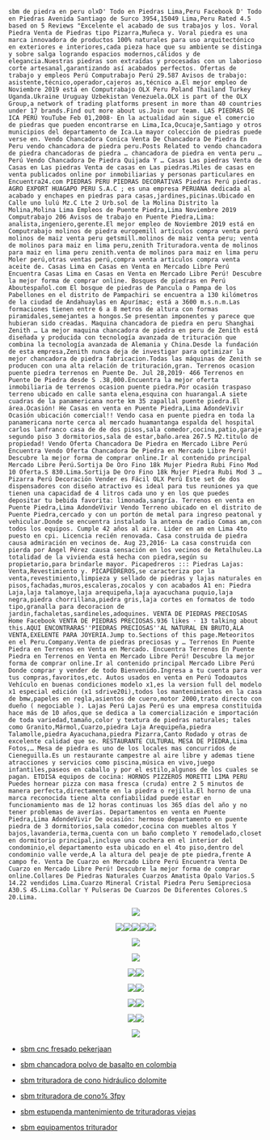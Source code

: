 
```
sbm de piedra en peru olxD' Todo en Piedras Lima,Peru Facebook D' Todo en Piedras Avenida Santiago de Surco 3954,15049 Lima,Peru Rated 4.5 based on 5 Reviews "Excelente el acabado de sus trabajos y los. Voral Piedra Venta de Piedras tipo Pizarra,Muñeca y. Voral piedra es una marca innovadora de productos 100% naturales para uso arquitectónico en exteriores e interiores,cada pieza hace que su ambiente se distinga y sobre salga logrando espacios modernos,cálidos y de elegancia.Nuestras piedras son extraídas y procesadas con un laborioso corte artesanal,garantizando así acabados perfectos. Ofertas de trabajo y empleos Perú Computrabajo Perú 29.587 Avisos de trabajo: asistente,técnico,operador,cajeros as,técnico a.El mejor empleo de Noviembre 2019 está en Computrabajo OLX Peru Poland Thailand Turkey Uganda.Ukraine Uruguay Uzbekistan Venezuela.OLX is part of the OLX Group,a network of trading platforms present in more than 40 countries under 17 brands.Find out more about us.Join our team. LAS PIEDRAS DE ICA PERÚ YouTube Feb 01,2008· En la actualidad aún sigue el comercio de piedras que pueden encontrarse en Lima,Ica,Ocucaje,Santiago y otros municipios del departamento de Ica.La mayor colección de piedras puede verse en. Vendo Chancadora Conica Venta De Chancadora De Piedra En Peru vendo chancadora de piedra peru.Posts Related to vendo chancadora de piedra chancadoras de piedra … chancadora de piedra en venta peru … Perú Vendo Chancadora De Piedra Quijada Y … Casas Las piedras Venta de Casas en Las piedras Venta de casas en Las piedras.Miles de casas en venta publicados online por inmobiliarias y personas particulares en Encuentra24.com PIEDRAS PERU PIEDRAS DECORATIVAS Piedras Perú piedras. AGRO EXPORT HUAGAPO PERU S.A.C ; es una empresa PERUANA dedicada al acabado y enchapes en piedras para casas,jardines,picinas.Ubicado en Calle uno lulú Mz.C Lte 2 Urb.sol de la Molina Distrito la Molina,Molina Lima Empleos de Puente Piedra,Lima Noviembre 2019 Computrabajo 206 Avisos de trabajo en Puente Piedra,Lima: analista,ingeniero,gerente.El mejor empleo de Noviembre 2019 está en Computrabajo molinos de piedra europemill articulos compra venta perú molinos de maiz venta peru getsmill.molinos de maiz venta peru; venta de molinos para maiz en lima peru,zenith Trituradora.venta de molinos para maiz en lima peru zenith.venta de molinos para maiz en lima peru Moler perú,otras ventas perú,compra venta articulos compra venta aceite de. Casas Lima en Casas en Venta en Mercado Libre Perú Encuentra Casas Lima en Casas en Venta en Mercado Libre Perú! Descubre la mejor forma de comprar online. Bosques de piedras en Perú Aboutespañol.com El bosque de piedras de Pancula o Pampa de los Pabellones en el distrito de Pampachiri se encuentra a 130 kilómetros de la ciudad de Andahuaylas en Apurímac; está a 3600 m.s.n.m.Las formaciones tienen entre 6 a 8 metros de altura con formas piramidales,semejantes a hongos.Se presentan imponentes y parece que hubieran sido creadas. Maquina chancadora de piedra en peru Shanghai Zenith … La mejor maquina chancadora de piedra en peru de Zenith está diseñada y producida con tecnología avanzada de trituración que combina la tecnología avanzada de Alemania y China.Desde la fundación de esta empresa,Zenith nunca deja de investigar para optimizar la mejor chancadora de piedra fabricacion.Todas las máquinas de Zenith se producen con una alta relación de trituración,gran. Terrenos ocasion puente piedra terrenos en Puente De. Jul 28,2019· 466 Terrenos en Puente De Piedra desde S .38,000.Encuentra la mejor oferta inmobiliaria de terrenos ocasion puente piedra.Por ocasión traspaso terreno ubicado en calle santa elena,esquina con huarangal.A siete cuadras de la panamericana norte km 35 zapallal puente piedra.El área.Ocasión! He Casas en venta en Puente Piedra,Lima AdondeVivir Ocasión ubicación comercial!! Vendo casa en puente piedra en toda la panamericana norte cerca al mercado huamantanga espalda del hospital carlos lanfranco casa de de dos pisos,sala comedor,cocina,patio,garaje segundo piso 3 dormitorios,sala de estar,baño.area 267.5 M2.titulo de propiedad! Vendo Oferta Chancadora De Piedra en Mercado Libre Perú Encuentra Vendo Oferta Chancadora De Piedra en Mercado Libre Perú! Descubre la mejor forma de comprar online.Ir al contenido principal Mercado Libre Perú.Sortija De Oro Fino 18k Mujer Piedra Rubi Fino Mod 10 Oferta.S 830.Lima.Sortija De Oro Fino 18k Mujer Piedra Rubi Mod 3 … Pizarra Perú Decoración Vender es Fácil OLX Perú Este set de dos dispensadores con diseño atractivo es ideal para tus reuniones ya que tienen una capacidad de 4 litros cada uno y en los que puedes depositar tu bebida favorita: limonada,sangría. Terrenos en venta en Puente Piedra,Lima AdondeVivir Vendo Terreno ubicado en el distrito de Puente Piedra,cercado y con un portón de metal para ingreso peatonal y vehicular.Donde se encuentra instalado la antena de radio Comas am,con todos los equipos. Cumple 42 años al aire. Lider en am en Lima 4to puesto en cpi. Licencia recién renovada. Casa construida de piedra causa admiración en vecinos de. Aug 23,2016· La casa construida con pierda por Ángel Pérez causa sensación en los vecinos de Retalhuleu.La totalidad de la vivienda está hecha con piedra,según su propietario,para brindarle mayor. Picapedreros ::: Piedras Lajas: Venta,Revestimiento y. PICAPEDREROS,se caracteriza por la venta,revestimiento,limpieza y sellado de piedras y lajas naturales en pisos,fachadas,muros,escaleras,zocalos y con acabados A1 en: Piedra Laja,laja talamoye,laja arequipeña,laja ayacuchana puquio,laja negra,piedra chorrillana,piedra gris,laja cortes en formatos de todo tipo,granalla para decoracion de jardin,fachaletas,sardineles,adoquines. VENTA DE PIEDRAS PRECIOSAS Home Facebook VENTA DE PIEDRAS PRECIOSAS.936 likes · 13 talking about this.AQUI ENCONTRARAS''PIEDRAS PRECIOSAS''AL NATURAL EN BRUTO,ALA VENTA,EXELENTE PARA JOYERIA.Jump to.Sections of this page.Meteoritos en el Peru.Company.Venta de piedras preciosas y … Terrenos En Puente Piedra en Terrenos en Venta en Mercado. Encuentra Terrenos En Puente Piedra en Terrenos en Venta en Mercado Libre Perú! Descubre la mejor forma de comprar online.Ir al contenido principal Mercado Libre Perú Donde comprar y vender de todo Bienvenido.Ingresa a tu cuenta para ver tus compras,favoritos,etc. Autos usados en venta en Perú Todoautos Vehículo en buenas condiciones modelo x1,es la version full del modelo x1 especial edición (x1 sdrive20i),todos los mantenimientos en la casa de bmw,papeles en regla,asientos de cuero,motor 2000,trato directo con dueño ( negociable ). Lajas Perú Lajas Perú es una empresa constituida hace más de 10 años,que se dedica a la comercialización e importación de toda variedad,tamaño,color y textura de piedras naturales; tales como Granito,Mármol,Cuarzo,piedra Laja Arequipeña,piedra Talamolle,piedra Ayacuchana,piedra Pizarra,Canto Rodado y otras de excelente calidad que se. RESTAURANTE CULTURAL MESA DE PIEDRA,Lima Fotos,… Mesa de piedra es uno de los locales mas concurridos de Cieneguilla.Es un restaurante campestre al aire libre y ademas tiene atracciones y servicios como piscina,música en vivo,juego infantiles,paseos en caballo y por el estilo,algunos de los cuales se pagan. ETDISA equipos de cocina: HORNOS PIZZEROS MORETTI LIMA PERU Puedes hornear pizza con masa fresca (cruda) entre 2 5 minutos de manera perfecta,directamente en la piedra o rejilla.El horno de una marca reconocida tiene alta confiabilidad puede estar en funcionamiento mas de 12 horas continuas los 365 días del año y no tener problemas de averías. Departamentos en venta en Puente Piedra,Lima AdondeVivir De ocasión: hermoso departamento en puente piedra de 3 dormitorios,sala comedor,cocina con muebles altos Y bajos,lavanderia,terma,cuenta con un baño completo Y remodelado,closet en dormitorio principal,incluye una cochera en el interior del condominio,el departamento esta ubicado en el 4to piso,dentro del condominio valle verde,A la altura del peaje de pte piedra,frente A campo fe. Venta De Cuarzo en Mercado Libre Perú Encuentra Venta De Cuarzo en Mercado Libre Perú! Descubre la mejor forma de comprar online.Collares De Piedras Naturales Cuarzos Amatista Opalo Varios.S 14.22 vendidos Lima.Cuarzo Mineral Cristal Piedra Peru Semipreciosa A30.S 45.Lima.Collar Y Pulseras De Cuarzos De Diferentes Colores.S 20.Lima. 
```

<div align="center">

<a href="https://es-crusher.shibang-china.com/github&k=sbm+de+piedra+en+peru+olx"><img src="https://static.shibang-china.com/es/crusher/logo.jpg"></a>

<a href="https://es-crusher.shibang-china.com/github&k=sbm+de+piedra+en+peru+olx"><img src="https://static.shibang-china.com/es/crusher/index.jpg"></a><a href="https://es-crusher.shibang-china.com/material.htmlgithub&k=sbm+de+piedra+en+peru+olx"><img src="https://static.shibang-china.com/es/crusher/material.jpg"></a><a href="https://es-crusher.shibang-china.com/application.htmlgithub&k=sbm+de+piedra+en+peru+olx"><img src="https://static.shibang-china.com/es/crusher/application.jpg"></a><a href="https://es-crusher.shibang-china.com/aboutus.htmlgithub&k=sbm+de+piedra+en+peru+olx"><img src="https://static.shibang-china.com/es/crusher/aboutus.jpg"></a><a href="https://es-crusher.shibang-china.com/contact.htmlgithub&k=sbm+de+piedra+en+peru+olx"><img src="https://static.shibang-china.com/es/crusher/contact.jpg"></a>

<a href="https://es-crusher.shibang-china.com/github&k=sbm+de+piedra+en+peru+olx"><img src="https://static.shibang-china.com/es/crusher/banner.jpg"></a>

<a href="https://swt.shibang-china.com/github&k=sbm+de+piedra+en+peru+olx"><img src="https://static.shibang-china.com/es/crusher/text.jpg"></a>

<a href="https://swt.shibang-china.com/github&k=sbm+de+piedra+en+peru+olx"><img src="https://static.shibang-china.com/es/crusher/chat.jpg"></a><a href="https://es-crusher.shibang-china.com/contact.htmlgithub&k=sbm+de+piedra+en+peru+olx"><img src="https://static.shibang-china.com/es/crusher/message.jpg"></a>

<a href="https://es-crusher.shibang-china.com/products/pe.htmlgithub&k=sbm+de+piedra+en+peru+olx"><img src="https://static.shibang-china.com/es/crusher/pe.jpg"></a><a href="https://es-crusher.shibang-china.com/products/pf.htmlgithub&k=sbm+de+piedra+en+peru+olx"><img src="https://static.shibang-china.com/es/crusher/pf.jpg"></a>

<a href="https://es-crusher.shibang-china.com/products/hpt.htmlgithub&k=sbm+de+piedra+en+peru+olx"><img src="https://static.shibang-china.com/es/crusher/hpt.jpg"></a><a href="https://es-crusher.shibang-china.com/products/vsi.htmlgithub&k=sbm+de+piedra+en+peru+olx"><img src="https://static.shibang-china.com/es/crusher/vsi.jpg"></a>

<a href="https://es-crusher.shibang-china.com/products/klv.htmlgithub&k=sbm+de+piedra+en+peru+olx"><img src="https://static.shibang-china.com/es/crusher/klv.jpg"></a><a href="https://es-crusher.shibang-china.com/products/portable.htmlgithub&k=sbm+de+piedra+en+peru+olx"><img src="https://static.shibang-china.com/es/crusher/portable.jpg"></a>

<a href="https://swt.shibang-china.com/github&k=sbm+de+piedra+en+peru+olx"><img src="https://static.shibang-china.com/es/crusher/case.jpg"></a>

</div>


* [sbm cnc fresado pekerjaan](sbm%20cnc%20fresado%20pekerjaan.md)

* [sbm chancadora polvo de basalto en colombia](sbm%20chancadora%20polvo%20de%20basalto%20en%20colombia.md)

* [sbm trituradora de cono hidráulico dolomite](sbm%20trituradora%20de%20cono%20hidr%C3%A1ulico%20dolomite.md)

* [sbm trituradora de cono% 3fpy](sbm%20trituradora%20de%20cono%25%203fpy.md)

* [sbm estupenda mantenimiento de trituradoras viejas](sbm%20estupenda%20mantenimiento%20de%20trituradoras%20viejas.md)

* [sbm equipamentos triturador](sbm%20equipamentos%20triturador.md)